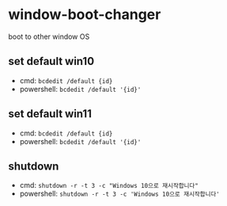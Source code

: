 # window-boot-changer
boot to other window OS

## set default win10
- cmd: ```bcdedit /default {id}```
- powershell: ```bcdedit /default '{id}'```

## set default win11
- cmd: ```bcdedit /default {id}```
- powershell: ```bcdedit /default '{id}'```

## shutdown
- cmd: ```shutdown -r -t 3 -c "Windows 10으로 재시작합니다"```
- powershell: ```shutdown -r -t 3 -c 'Windows 10으로 재시작합니다'```